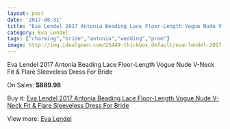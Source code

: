 ```yaml
---
layout: post
date: '2017-08-31'
title: "Eva Lendel 2017 Antonia Beading Lace Floor-Length Vogue Nude V-Neck Fit & Flare Sleeveless Dress For Bride"
category: Eva Lendel
tags: ["charming","bride","antonia","wedding","prom"]
image: http://img.idealgown.com/25449-thickbox_default/eva-lendel-2017-antonia-beading-lace-floor-length-vogue-nude-v-neck-fit-flare-sleeveless-dress-for-bride.jpg
---
```

Eva Lendel 2017 Antonia Beading Lace Floor-Length Vogue Nude V-Neck Fit & Flare Sleeveless Dress For Bride

On Sales: **$889.98**
<a href="https://www.idealgown.com/en/eva-lendel/9969-eva-lendel-2017-antonia-beading-lace-floor-length-vogue-nude-v-neck-fit-flare-sleeveless-dress-for-bride.html"><amp-img layout="responsive" width="600" height="600" src="//img.idealgown.com/25449-thickbox_default/eva-lendel-2017-antonia-beading-lace-floor-length-vogue-nude-v-neck-fit-flare-sleeveless-dress-for-bride.jpg" alt="Eva Lendel 2017 Antonia Beading Lace Floor-Length Vogue Nude V-Neck Fit & Flare Sleeveless Dress For Bride 0" /></a>
<a href="https://www.idealgown.com/en/eva-lendel/9969-eva-lendel-2017-antonia-beading-lace-floor-length-vogue-nude-v-neck-fit-flare-sleeveless-dress-for-bride.html"><amp-img layout="responsive" width="600" height="600" src="//img.idealgown.com/25453-thickbox_default/eva-lendel-2017-antonia-beading-lace-floor-length-vogue-nude-v-neck-fit-flare-sleeveless-dress-for-bride.jpg" alt="Eva Lendel 2017 Antonia Beading Lace Floor-Length Vogue Nude V-Neck Fit & Flare Sleeveless Dress For Bride 1" /></a>
<a href="https://www.idealgown.com/en/eva-lendel/9969-eva-lendel-2017-antonia-beading-lace-floor-length-vogue-nude-v-neck-fit-flare-sleeveless-dress-for-bride.html"><amp-img layout="responsive" width="600" height="600" src="//img.idealgown.com/25452-thickbox_default/eva-lendel-2017-antonia-beading-lace-floor-length-vogue-nude-v-neck-fit-flare-sleeveless-dress-for-bride.jpg" alt="Eva Lendel 2017 Antonia Beading Lace Floor-Length Vogue Nude V-Neck Fit & Flare Sleeveless Dress For Bride 2" /></a>
<a href="https://www.idealgown.com/en/eva-lendel/9969-eva-lendel-2017-antonia-beading-lace-floor-length-vogue-nude-v-neck-fit-flare-sleeveless-dress-for-bride.html"><amp-img layout="responsive" width="600" height="600" src="//img.idealgown.com/25451-thickbox_default/eva-lendel-2017-antonia-beading-lace-floor-length-vogue-nude-v-neck-fit-flare-sleeveless-dress-for-bride.jpg" alt="Eva Lendel 2017 Antonia Beading Lace Floor-Length Vogue Nude V-Neck Fit & Flare Sleeveless Dress For Bride 3" /></a>
<a href="https://www.idealgown.com/en/eva-lendel/9969-eva-lendel-2017-antonia-beading-lace-floor-length-vogue-nude-v-neck-fit-flare-sleeveless-dress-for-bride.html"><amp-img layout="responsive" width="600" height="600" src="//img.idealgown.com/25450-thickbox_default/eva-lendel-2017-antonia-beading-lace-floor-length-vogue-nude-v-neck-fit-flare-sleeveless-dress-for-bride.jpg" alt="Eva Lendel 2017 Antonia Beading Lace Floor-Length Vogue Nude V-Neck Fit & Flare Sleeveless Dress For Bride 4" /></a>

Buy it: [Eva Lendel 2017 Antonia Beading Lace Floor-Length Vogue Nude V-Neck Fit & Flare Sleeveless Dress For Bride](https://www.idealgown.com/en/eva-lendel/9969-eva-lendel-2017-antonia-beading-lace-floor-length-vogue-nude-v-neck-fit-flare-sleeveless-dress-for-bride.html "Eva Lendel 2017 Antonia Beading Lace Floor-Length Vogue Nude V-Neck Fit & Flare Sleeveless Dress For Bride")

View more: [Eva Lendel](https://www.idealgown.com/en/172-eva-lendel "Eva Lendel")